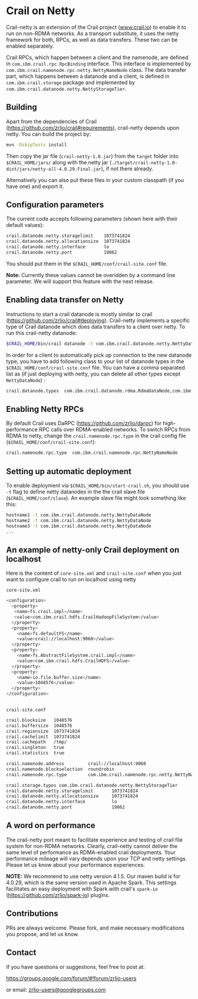# Crail on Netty

Crail-netty is an extension of the Crail project (www.crail.io) to enable it to run on non-RDMA networks. 
As a transport substitute, it uses the netty framework for both, RPCs, as well as data transfers. These two 
can be enabled separately. 

Crail RPCs, which happen between a client and the namenode, are defined in `com.ibm.crail.rpc.RpcBinding` interface.
This interface is implemented by `com.ibm.crail.namenode.rpc.netty.NettyNameNode` class. The data transfer part, 
which happens between a datanode and a client, is defined in `com.ibm.crail.storage` package and implemented by 
`com.ibm.crail.datanode.netty.NettyStorageTier`.

## Building 

Apart from the dependencies of Crail (https://github.com/zrlio/crail#requirements), crail-netty depends upon netty. 
You can build the project by:
```bash
mvn -DskipTests install
```
Then copy the jar file (`crail-netty-1.0.jar`) from the `target` folder into `$CRAIL_HOME/jars/` along with the 
netty jar (`./target/crail-netty-1.0-dist/jars/netty-all-4.0.29.Final.jar`), if not there already. 

Alternatively you can also put these files in your custom classpath (if you have one) and export it.

## Configuration parameters
The current code accepts following parameters (shown here with their default values):

```bash
crail.datanode.netty.storagelimit    1073741824
crail.datanode.netty.allocationsize  1073741824
crail.datanode.netty.interface       lo 
crail.datanode.netty.port            19862
```

You should put them in the `$CRAIL_HOME/conf/crail-site.conf` file.

**Note:** Currently these values cannot be overidden by a command line parameter. We will support this feature with 
the next release.

## Enabling data transfer on Netty
Instructions to start a crail datanode is mostly similar to crail (https://github.com/zrlio/crail#deploying). 
Crail-netty implements a specific type of Crail datanode which does data transfers to a client over netty. To 
run this crail-netty datanode: 
```bash 
$CRAIL_HOME/bin/crail datanode -t com.ibm.crail.datanode.netty.NettyDataNode
```
In order for a client to automatically pick up connection to the new datanode type, you have to add following class 
to your list of datanode types in the `$CRAIL_HOME/conf/crail-site.conf` file. You can have a comma separated 
list as (if just deploying with netty, you can delete all other types except `NettyDataNode`) : 

```bash
crail.datanode.types  com.ibm.crail.datanode.rdma.RdmaDataNode,com.ibm.crail.datanode.netty.NettyDataNode
```

## Enabling Netty RPCs

By default Crail uses DaRPC (https://github.com/zrlio/darpc) for high-performance RPC calls over RDMA-enabled networks. 
To switch RPCs from RDMA to netty, change the `crail.namenode.rpc.type` in the crail config file 
(`$CRAIL_HOME/conf/crail-site.conf`): 
```bash
crail.namenode.rpc.type  com.ibm.crail.namenode.rpc.NettyNameNode
```

## Setting up automatic deployment

To enable deployment via `$CRAIL_HOME/bin/start-crail.sh`, you should use `-t` flag to define netty datanodes in the 
the crail slave file (`$CRAIL_HOME/conf/slave`). An example slave file might look something like this: 
```bash
hostname1 -t com.ibm.crail.datanode.netty.NettyDataNode
hostname2 -t com.ibm.crail.datanode.netty.NettyDataNode
hostname3 -t com.ibm.crail.datanode.netty.NettyDataNode
...
```

## An example of netty-only Crail deployment on localhost 
Here is the content of `core-site.xml` and `crail-site.conf` when you just want to configure crail to run on localhost
using netty
 
`core-site.xml` 

```bash
<configuration>
  <property>
   <name>fs.crail.impl</name>
   <value>com.ibm.crail.hdfs.CrailHadoopFileSystem</value>
  </property>
  <property>
    <name>fs.defaultFS</name>
    <value>crail://localhost:9060</value>
  </property>
  <property>
    <name>fs.AbstractFileSystem.crail.impl</name>
    <value>com.ibm.crail.hdfs.CrailHDFS</value>
  </property>
  <property>
    <name>io.file.buffer.size</name>
    <value>1048576</value>
  </property>
</configuration>
 
```

`crail-site.conf`
```bash 
crail.blocksize   1048576
crail.buffersize  1048576
crail.regionsize  1073741824
crail.cachelimit  1073741824
crail.cachepath   /tmp/
crail.singleton   true
crail.statistics  true

crail.namenode.address         crail://localhost:9060
crail.namenode.blockselection  roundrobin
crail.namenode.rpc.type        com.ibm.crail.namenode.rpc.netty.NettyNameNode

crail.storage.types com.ibm.crail.datanode.netty.NettyStorageTier
crail.datanode.netty.storagelimit       1073741824
crail.datanode.netty.allocationsize     1073741824
crail.datanode.netty.interface          lo
crail.datanode.netty.port               19862
```
## A word on performance 
The crail-netty port meant to facilitate experience and testing of crail file system for non-RDMA networks. Clearly, 
crail-netty cannot deliver the same level of performance as RDMA-enabled crail deployments. Your performance mileage 
will vary depends upon your TCP and netty settings. Please let us know about your performance experiences.

**NOTE:** We recommend to use netty version 4.1.5. Our maven build is for 4.0.29, which is the same version used in 
Apache Spark. This settings facilitates an easy deployment with Spark with crail's `spark-io` 
(https://github.com/zrlio/spark-io) plugins. 

## Contributions

PRs are always welcome. Please fork, and make necessary modifications you propose, and let us know. 

## Contact 

If you have questions or suggestions, feel free to post at:

https://groups.google.com/forum/#!forum/zrlio-users

or email: zrlio-users@googlegroups.com
